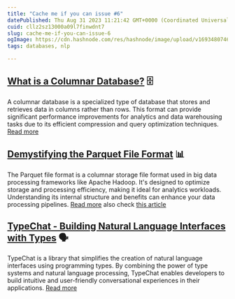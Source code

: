 ```yaml
---
title: "Cache me if you can issue #6"
datePublished: Thu Aug 31 2023 11:21:42 GMT+0000 (Coordinated Universal Time)
cuid: cllz2sz13000a09l7finwdnt7
slug: cache-me-if-you-can-issue-6
ogImage: https://cdn.hashnode.com/res/hashnode/image/upload/v1693480746063/5831a4de-fadd-4b01-a126-0ebe3b029ed8.jpeg
tags: databases, nlp

---
```


## [What is a Columnar Database?](https://www.techtarget.com/searchdatamanagement/definition/columnar-database) 🗄️

A columnar database is a specialized type of database that stores and retrieves data in columns rather than rows. This format can provide significant performance improvements for analytics and data warehousing tasks due to its efficient compression and query optimization techniques. [Read more](https://www.techtarget.com/searchdatamanagement/definition/columnar-database)

## [Demystifying the Parquet File Format](https://towardsdatascience.com/demystifying-the-parquet-file-format-13adb0206705) 📊

The Parquet file format is a columnar storage file format used in big data processing frameworks like Apache Hadoop. It's designed to optimize storage and processing efficiency, making it ideal for analytics workloads. Understanding its internal structure and benefits can enhance your data processing pipelines. [Read more](https://towardsdatascience.com/demystifying-the-parquet-file-format-13adb0206705) also check [this article](https://data-mozart.com/parquet-file-format-everything-you-need-to-know/)

## [TypeChat - Building Natural Language Interfaces with Types](https://microsoft.github.io/TypeChat/docs/introduction/) 🗣️

TypeChat is a library that simplifies the creation of natural language interfaces using programming types. By combining the power of type systems and natural language processing, TypeChat enables developers to build intuitive and user-friendly conversational experiences in their applications. [Read more](https://microsoft.github.io/TypeChat/docs/introduction/)